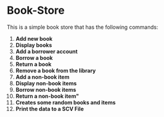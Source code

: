 
# Book-Store
This is a simple book store that has the following commands:

 1. **Add new book**
 2. **Display books**
 3. **Add a borrower account**
 4. **Borrow a book**
 5. **Return a book**
 6. **Remove a book from the library**
 7. **Add a non-book item**
 8. **Display non-book items**
 9. **Borrow non-book items**
 10. **Return a non-book item"**
 11. **Creates some random books and items**
 12. **Print the data to a SCV File**
